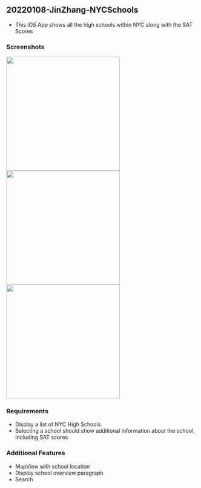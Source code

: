 ## 20220108-JinZhang-NYCSchools

- This iOS App shows all the high schools within NYC along with the SAT Scores
### Screenshots
 <img src="https://gitlab.com/jinz7361/20220108-jinzhang-nycschools/-/raw/main/Screenshots/Screenshots1.png" width="300">

 <img src="https://gitlab.com/jinz7361/20220108-jinzhang-nycschools/-/raw/main/Screenshots/Screenshots2.png" width="300">
 
 <img src="https://gitlab.com/jinz7361/20220108-jinzhang-nycschools/-/raw/main/Screenshots/Screenshots3.png" width="300">

 ### Requirements 
 - Display a list of NYC High Schools
 - Selecting a school should show additional information about the school, including SAT scores
 
 ### Additional Features 
 - MapView with school location
 - Display school overview paragraph
 - Search
